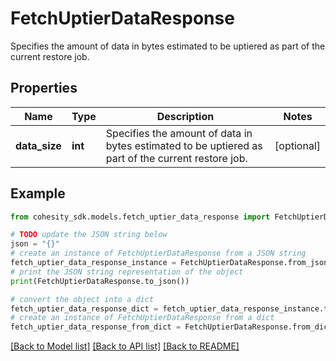 # FetchUptierDataResponse

Specifies the amount of data in bytes estimated to be uptiered as part of the current restore job.

## Properties

Name | Type | Description | Notes
------------ | ------------- | ------------- | -------------
**data_size** | **int** | Specifies the amount of data in bytes estimated to be uptiered as part of the current restore job. | [optional] 

## Example

```python
from cohesity_sdk.models.fetch_uptier_data_response import FetchUptierDataResponse

# TODO update the JSON string below
json = "{}"
# create an instance of FetchUptierDataResponse from a JSON string
fetch_uptier_data_response_instance = FetchUptierDataResponse.from_json(json)
# print the JSON string representation of the object
print(FetchUptierDataResponse.to_json())

# convert the object into a dict
fetch_uptier_data_response_dict = fetch_uptier_data_response_instance.to_dict()
# create an instance of FetchUptierDataResponse from a dict
fetch_uptier_data_response_from_dict = FetchUptierDataResponse.from_dict(fetch_uptier_data_response_dict)
```
[[Back to Model list]](../README.md#documentation-for-models) [[Back to API list]](../README.md#documentation-for-api-endpoints) [[Back to README]](../README.md)


